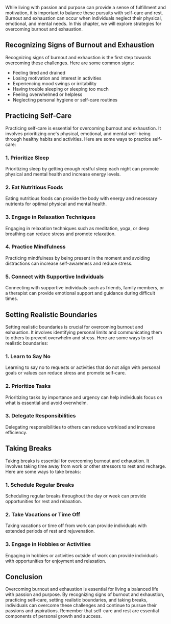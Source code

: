 
While living with passion and purpose can provide a sense of fulfillment and motivation, it is important to balance these pursuits with self-care and rest. Burnout and exhaustion can occur when individuals neglect their physical, emotional, and mental needs. In this chapter, we will explore strategies for overcoming burnout and exhaustion.

Recognizing Signs of Burnout and Exhaustion
-------------------------------------------

Recognizing signs of burnout and exhaustion is the first step towards overcoming these challenges. Here are some common signs:

* Feeling tired and drained
* Losing motivation and interest in activities
* Experiencing mood swings or irritability
* Having trouble sleeping or sleeping too much
* Feeling overwhelmed or helpless
* Neglecting personal hygiene or self-care routines

Practicing Self-Care
--------------------

Practicing self-care is essential for overcoming burnout and exhaustion. It involves prioritizing one's physical, emotional, and mental well-being through healthy habits and activities. Here are some ways to practice self-care:

### 1. Prioritize Sleep

Prioritizing sleep by getting enough restful sleep each night can promote physical and mental health and increase energy levels.

### 2. Eat Nutritious Foods

Eating nutritious foods can provide the body with energy and necessary nutrients for optimal physical and mental health.

### 3. Engage in Relaxation Techniques

Engaging in relaxation techniques such as meditation, yoga, or deep breathing can reduce stress and promote relaxation.

### 4. Practice Mindfulness

Practicing mindfulness by being present in the moment and avoiding distractions can increase self-awareness and reduce stress.

### 5. Connect with Supportive Individuals

Connecting with supportive individuals such as friends, family members, or a therapist can provide emotional support and guidance during difficult times.

Setting Realistic Boundaries
----------------------------

Setting realistic boundaries is crucial for overcoming burnout and exhaustion. It involves identifying personal limits and communicating them to others to prevent overwhelm and stress. Here are some ways to set realistic boundaries:

### 1. Learn to Say No

Learning to say no to requests or activities that do not align with personal goals or values can reduce stress and promote self-care.

### 2. Prioritize Tasks

Prioritizing tasks by importance and urgency can help individuals focus on what is essential and avoid overwhelm.

### 3. Delegate Responsibilities

Delegating responsibilities to others can reduce workload and increase efficiency.

Taking Breaks
-------------

Taking breaks is essential for overcoming burnout and exhaustion. It involves taking time away from work or other stressors to rest and recharge. Here are some ways to take breaks:

### 1. Schedule Regular Breaks

Scheduling regular breaks throughout the day or week can provide opportunities for rest and relaxation.

### 2. Take Vacations or Time Off

Taking vacations or time off from work can provide individuals with extended periods of rest and rejuvenation.

### 3. Engage in Hobbies or Activities

Engaging in hobbies or activities outside of work can provide individuals with opportunities for enjoyment and relaxation.

Conclusion
----------

Overcoming burnout and exhaustion is essential for living a balanced life with passion and purpose. By recognizing signs of burnout and exhaustion, practicing self-care, setting realistic boundaries, and taking breaks, individuals can overcome these challenges and continue to pursue their passions and aspirations. Remember that self-care and rest are essential components of personal growth and success.

